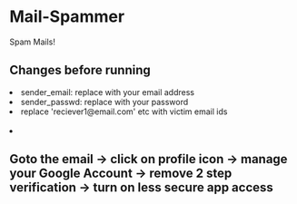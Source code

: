 # Mail-Spammer
Spam Mails!


## Changes before running
<li> sender_email: replace with your email address </li>
<li> sender_passwd: replace with your password </li>
<li> replace 'reciever1@email.com' etc with victim email ids </li>
<br/>
<li> <h2> Goto the email -> click on profile icon -> manage your Google Account -> remove 2 step verification -> turn on less secure app access </h2> </li>
